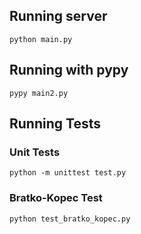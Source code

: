 ## Running server

`python main.py`
## Running with pypy

`pypy main2.py`
## Running Tests

### Unit Tests

`python -m unittest test.py`
### Bratko-Kopec Test

`python test_bratko_kopec.py`
